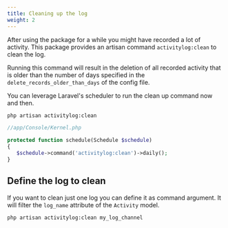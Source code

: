 ```yaml
---
title: Cleaning up the log
weight: 2
---
```


After using the package for a while you might have recorded a lot of activity. This package provides an artisan command `activitylog:clean` to clean the log.

Running this command will result in the deletion of all recorded activity that is older than the number of days specified in the `delete_records_older_than_days` of the config file.

You can leverage Laravel's scheduler to run the clean up command now and then.

```bash
php artisan activitylog:clean
```

```php
//app/Console/Kernel.php

protected function schedule(Schedule $schedule)
{
   $schedule->command('activitylog:clean')->daily();
}
```

## Define the log to clean

If you want to clean just one log you can define it as command argument. It will filter the `log_name` attribute of the `Activity` model.

```bash
php artisan activitylog:clean my_log_channel
```
